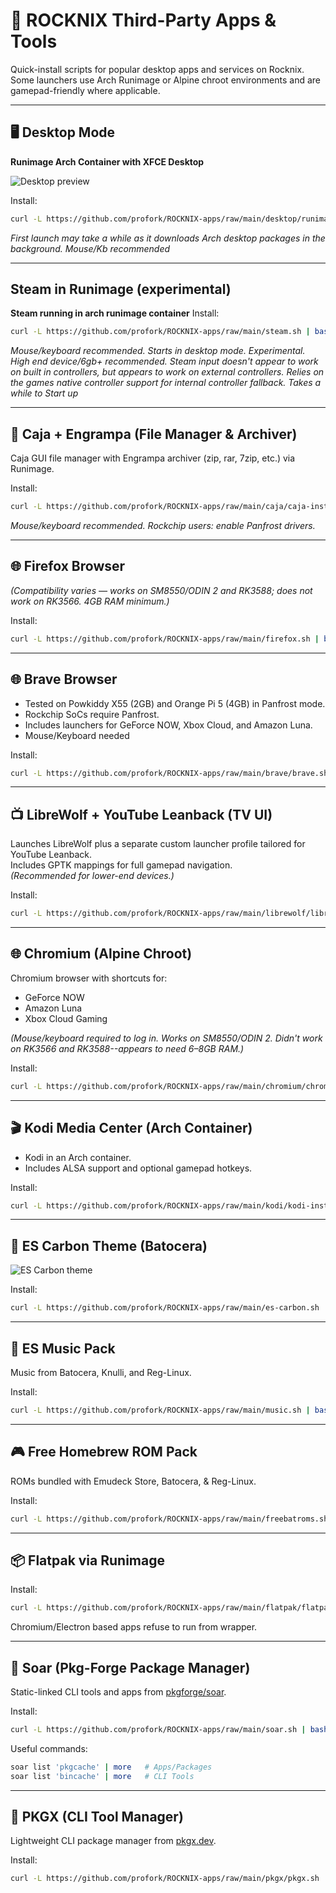 # 🐧 ROCKNIX Third-Party Apps & Tools

Quick-install scripts for popular desktop apps and services on Rocknix.  
Some launchers use Arch Runimage or Alpine chroot environments and are gamepad-friendly where applicable.

---

## 🖥️ Desktop Mode

**Runimage Arch Container with XFCE Desktop**

![Desktop preview](https://github.com/user-attachments/assets/3274127d-842f-4025-8d38-2cf230c6e4af)

Install:
```bash
curl -L https://github.com/profork/ROCKNIX-apps/raw/main/desktop/runimage-desktop.sh | bash
```

*First launch may take a while as it downloads Arch desktop packages in the background. Mouse/Kb recommended*

---
## Steam in Runimage (experimental)

**Steam running in arch runimage container**
 Install:
 ```bash
curl -L https://github.com/profork/ROCKNIX-apps/raw/main/steam.sh | bash
```

*Mouse/keyboard recommended. Starts in desktop mode. Experimental. High end device/6gb+ recommended. Steam input doesn't appear to work on built in controllers, but appears to work on external controllers. Relies on the games native controller support for internal controller fallback. Takes a while to Start up*

---

## 📂 Caja + Engrampa (File Manager & Archiver)

Caja GUI file manager with Engrampa archiver (zip, rar, 7zip, etc.) via Runimage.  

Install:
```bash
curl -L https://github.com/profork/ROCKNIX-apps/raw/main/caja/caja-install.sh | bash
```

*Mouse/keyboard recommended. Rockchip users: enable Panfrost drivers.*

---

## 🌐 Firefox Browser

*(Compatibility varies — works on SM8550/ODIN 2 and RK3588; does not work on RK3566. 4GB RAM minimum.)*

Install:
```bash
curl -L https://github.com/profork/ROCKNIX-apps/raw/main/firefox.sh | bash
```

---

## 🌐 Brave Browser

* Tested on Powkiddy X55 (2GB) and Orange Pi 5 (4GB) in Panfrost mode.  
* Rockchip SoCs require Panfrost.  
* Includes launchers for GeForce NOW, Xbox Cloud, and Amazon Luna.
 * Mouse/Keyboard needed

   
Install:
```bash
curl -L https://github.com/profork/ROCKNIX-apps/raw/main/brave/brave.sh | bash
```

---

## 📺 LibreWolf + YouTube Leanback (TV UI)

Launches LibreWolf plus a separate custom launcher profile tailored for YouTube Leanback.  
Includes GPTK mappings for full gamepad navigation.  
*(Recommended for lower-end devices.)*

Install:
```bash
curl -L https://github.com/profork/ROCKNIX-apps/raw/main/librewolf/librewolf.sh | bash
```

---

## 🌐 Chromium (Alpine Chroot)

Chromium browser with shortcuts for:
- GeForce NOW  
- Amazon Luna  
- Xbox Cloud Gaming  

*(Mouse/keyboard required to log in. Works on SM8550/ODIN 2. Didn't work on RK3566 and RK3588--appears to need 6–8GB RAM.)*

Install:
```bash
curl -L https://github.com/profork/ROCKNIX-apps/raw/main/chromium/chromium.sh | bash
```

---

## 🎬 Kodi Media Center (Arch Container)

* Kodi in an Arch container.  
* Includes ALSA support and optional gamepad hotkeys.

Install:
```bash
curl -L https://github.com/profork/ROCKNIX-apps/raw/main/kodi/kodi-installer.sh | bash
```

---

## 🎨 ES Carbon Theme (Batocera)

![ES Carbon theme](https://github.com/user-attachments/assets/bd3a315a-051a-4ae7-bb22-a256b4932473)

Install:
```bash
curl -L https://github.com/profork/ROCKNIX-apps/raw/main/es-carbon.sh | bash
```

---

## 🎵 ES Music Pack  

Music from Batocera, Knulli, and Reg-Linux.

Install:
```bash
curl -L https://github.com/profork/ROCKNIX-apps/raw/main/music.sh | bash
```

---

## 🎮 Free Homebrew ROM Pack  

ROMs bundled with Emudeck Store, Batocera, & Reg-Linux.

Install:
```bash
curl -L https://github.com/profork/ROCKNIX-apps/raw/main/freebatroms.sh | bash
```

---

## 📦 Flatpak via Runimage

Install:
```bash
curl -L https://github.com/profork/ROCKNIX-apps/raw/main/flatpak/flatpak.sh | bash
```
Chromium/Electron based apps refuse to run from wrapper.

---

## 🚀 Soar (Pkg-Forge Package Manager)

Static-linked CLI tools and apps from [pkgforge/soar](https://github.com/pkgforge/soar).  

Install:
```bash
curl -L https://github.com/profork/ROCKNIX-apps/raw/main/soar.sh | bash
```

Useful commands:
```bash
soar list 'pkgcache' | more   # Apps/Packages
soar list 'bincache' | more   # CLI Tools
```

---

## 🧰 PKGX (CLI Tool Manager)

Lightweight CLI package manager from [pkgx.dev](https://pkgx.dev/pkgs/).  

Install:
```bash
curl -L https://github.com/profork/ROCKNIX-apps/raw/main/pkgx/pkgx.sh | bash
```

